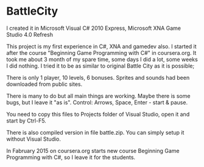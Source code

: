 # BattleCity

I created it in Microsoft Visual C# 2010 Express, Microsoft XNA Game Studio 4.0 Refresh

This project is my first experience in C#, XNA and gamedev also.
I started it after the course "Beginning Game Programming with C#" in coursera.org.
It took me about 3 month of my spare time, some days I did a lot, some weeks I did nothing.
I tried it to be as similar to original Battle City as it is possible;

There is only 1 player, 10 levels, 6 bonuses.
Sprites and sounds had been downloaded from public sites.

There is many to do but all main things are working.
Maybe there is some bugs, but I leave it "as is".
Control: Arrows, Space, Enter - start & pause.

You need to copy this files to Projects folder of Visual Studio, open it and start by Ctrl-F5.

There is also compiled version in file battle.zip.
You can simply setup it without Visual Studio.

In Fabruary 2015 on coursera.org starts new course Beginning Game Programming with C#, 
so I leave it for the students.
